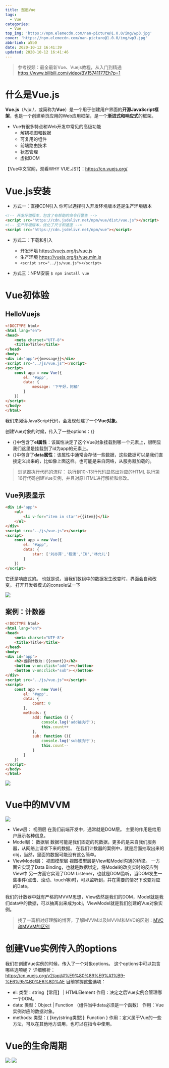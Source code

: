 ```yaml
---
title: 邂逅Vue
tags:
  - Vue
categories:
  - Vue
top_img: 'https://npm.elemecdn.com/nan-picture@1.0.0/img/wp3.jpg'
cover: 'https://npm.elemecdn.com/nan-picture@1.0.0/img/wp3.jpg'
abbrlink: a5b0
date: 2020-10-12 16:41:39
updated: 2020-10-12 16:41:46
---
```


>参考视频：最全最新Vue、Vuejs教程，从入门到精通 https://www.bilibili.com/video/BV15741177Eh?p=1

# 什么是Vue.js

**Vue.js**（/vjuː/，或简称为**Vue**）是一个用于创建用户界面的**开源JavaScript框架**，也是一个创建单页应用的Web应用框架，是一个**渐进式和响应式**的框架。

- Vue有很多特点和Web开发中常见的高级功能
  - 解耦视图和数据
  - 可复用的组件
  - 前端路由技术
  - 状态管理
  - 虚拟DOM

【Vue中文官网，观看WHY VUE.JS?】：https://cn.vuejs.org/



# Vue.js安装

- 方式一：直接CDN引入
  你可以选择引入开发环境版本还是生产环境版本

```html
<!-- 开发环境版本，包含了有帮助的命令行警告 --> 
<script src="https://cdn.jsdelivr.net/npm/vue/dist/vue.js"></script>
<!-- 生产环境版本，优化了尺寸和速度 -->
<script src="https://cdn.jsdelivr.net/npm/vue"></script>
```

- 方式二：下载和引入
  - 开发环境 https://vuejs.org/js/vue.js
  - 生产环境 https://vuejs.org/js/vue.min.js
  - `<script src="../js/vue.js"></script>`

- 方式三：NPM安装
  `$ npm install vue`



# Vue初体验

## HelloVuejs

```html
<!DOCTYPE html>
<html lang="en">
<head>
    <meta charset="UTF-8">
    <title>Title</title>
</head>
<body>
<div id="app">{{message}}</div>
<script src="../js/vue.js"></script>
<script>
    const app = new Vue({
        el: '#app',
        data: {
            message: '下午好，阿楠'
        }
    })
</script>
</body>
</html>
```

我们来阅读JavaScript代码，会发现创建了一个**Vue对象**。

创建Vue对象的时候，传入了一些options：{}

- {}中包含了**el属性**：该属性决定了这个Vue对象挂载到哪一个元素上，很明显我们这里是挂载到了id为app的元素上。
- {}中包含了**data属性**：该属性中通常会存储一些数据，这些数据可以是我们直接定义出来的，比如像上面这样。也可能是来自网络，从服务器加载的。

> 浏览器执行代码的流程：
> 执行到10~13行代码显然出对应的HTML
> 执行第16行代码创建Vue实例，并且对原HTML进行解析和修改。



## Vue列表显示

```html
<div id="app">
    <ul>
        <li v-for="item in star">{{item}}</li>
    </ul>
</div>
<script src="../js/vue.js"></script>
<script>
    const app = new Vue({
        el: "#app",
        data: {
            star: ['刘亦菲','程潇','IU','林允儿']
        }
    })
</script>
```

它还是响应式的。
也就是说，当我们数组中的数据发生改变时，界面会自动改变。
打开开发者模式的console试一下

![](https://npm.elemecdn.com/nan-picture@1.0.0/blog/20201011173203.png)



## 案例：计数器

```html
<!DOCTYPE html>
<html lang="en">
<head>
    <meta charset="UTF-8">
    <title>Title</title>
</head>
<body>
<div id="app">
    <h2>当前计数为：{{count}}</h2>
    <button v-on:click="add">+</button>
    <button v-on:click="sub">-</button>
</div>
<script src="../js/vue.js"></script>
<script>
    const app = new Vue({
        el: '#app',
        data: {
            count: 0
        },
        methods: {
            add: function () {
                console.log('add被执行');
                this.count++
            },
            sub: function (){
                console.log('sub被执行');
                this.count--
            }
        }
    })
</script>
</body>
</html>
```

![](https://npm.elemecdn.com/nan-picture@1.0.0/blog/20201011173424.png)



# Vue中的MVVM

![](https://npm.elemecdn.com/nan-picture@1.0.0/blog/20201011175627.png)

- View层：
  视图层
  在我们前端开发中，通常就是DOM层。
  主要的作用是给用户展示各种信息。
- Model层：
  数据层
  数据可能是我们固定的死数据，更多的是来自我们服务器，从网络上请求下来的数据。
  在我们计数器的案例中，就是后面抽取出来的obj，当然，里面的数据可能没有这么简单。
- ViewModel层：
  视图模型层
  视图模型层是View和Model沟通的桥梁。
  一方面它实现了Data Binding，也就是数据绑定，将Model的改变实时的反应到View中
  另一方面它实现了DOM Listener，也就是DOM监听，当DOM发生一些事件(点击、滚动、touch等)时，可以监听到，并在需要的情况下改变对应的Data。

我们的计数器中就有严格的MVVM思想，View依然是我们的DOM，Model就是我们data中的数据，可以抽离出来成为obj，ViewModel就是我们创建的Vue对象实例。

> 找了一篇相对好理解的博客，了解MVVM以及MVVM和MVC的区别：[MVC和MVVM的区别](https://blog.csdn.net/qq_42068550/article/details/89480350)



# 创建Vue实例传入的options

我们在创建Vue实例的时候，传入了一个对象options。
这个options中可以包含哪些选项呢？
详细解析： https://cn.vuejs.org/v2/api/#%E9%80%89%E9%A1%B9-%E6%95%B0%E6%8D%AE
目前掌握这些选项：

- el: 
  类型：string【常用】 | HTMLElement
  作用：决定之后Vue实例会管理哪一个DOM。
- data: 
  类型：Object | Function （组件当中data必须是一个函数）
  作用：Vue实例对应的数据对象。
- methods: 
  类型：{ [key(string类型)]: Function }
  作用：定义属于Vue的一些方法，可以在其他地方调用，也可以在指令中使用。



# Vue的生命周期

![](https://npm.elemecdn.com/nan-picture@1.0.0/blog/20201011182227.png)
![](https://npm.elemecdn.com/nan-picture@1.0.0/blog/20201011182212.png)